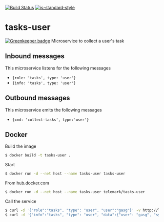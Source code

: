 [![Build Status](https://travis-ci.org/telemark/tasks-user.svg?branch=master)](https://travis-ci.org/telemark/tasks-user)
[![js-standard-style](https://img.shields.io/badge/code%20style-standard-brightgreen.svg?style=flat)](https://github.com/feross/standard)
# tasks-user

[![Greenkeeper badge](https://badges.greenkeeper.io/telemark/tasks-user.svg)](https://greenkeeper.io/)
Microservice to collect a user's task

## Inbound messages
This microservice listens for the following messages

- ```{role: 'tasks', type: 'user'}```
- ```{info: 'tasks', type: 'user'}```

## Outbound messages
This microservice emits the following messages

- ```{cmd: 'collect-tasks', type:'user'}```

## Docker
Build the image

```sh
$ docker build -t tasks-user .
```

Start

```sh
$ docker run -d --net host --name tasks-user tasks-user
```

From hub.docker.com

```sh
$ docker run -d --net host --name tasks-user telemark/tasks-user
```

Call the service

```sh
$ curl -d '{"role":"tasks", "type": "user", "user":"gasg"}' -v http://localhost:8000/act
$ curl -d '{"info":"tasks", "type": "user", "data":{"user": "gasg", "system": "npm", "data": ["awsm"]}}' -v http://localhost:8000/act
```